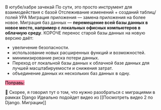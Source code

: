 В ютубе/хабре зачекай
По сути, это просто инструмент для взаимодействия с базой 
Отслеживание изменений + созданий таблиц/полей
УРА
Миграция приложения — замена приложения на более новое. Миграция баз данных — **перемещение всей базы данных в новое место, например с локальных офисных компьютеров в облачную среду**.
КОРОЧЕ
перенос старой базы данных на новую версию даёт:
- увеличение безопасности.
- использование новых расширенных функций и возможностей.
- минимизирование риска потери данных.
- Переход от локальной базы данных к облачной базе данных для лучшей масштабируемости и снижения затрат.
- объединение данных их нескольких баз данных в одну.



<mark style="background: #FF5582A6;">Поправь:</mark>

💢 Скорее, я говорил тут о том, что нужно разобраться с миграциями в рамках Django
Идеально подойдет видео из [[Посмотреть видео 2 по Django. Миграции]]
